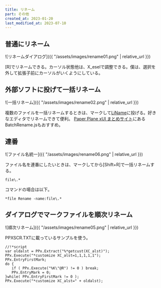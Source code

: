 ```yaml
---
title: リネーム
part: その他
created_at: 2023-01-20
last_modified_at: 2023-07-10
---
```


## 普通にリネーム

![リネームダイアログ]({{ "/assets/images/rename01.png" | relative_url }})

[R]でリネームできる。カーソル状態他は、X_eselで調整できる。僕は、選択を外して拡張子前にカーソルがいくようにしている。

## 外部ソフトに投げて一括リネーム

![一括リネーム]({{ "/assets/images/rename02.png" | relative_url }})

複数のファイルを一括リネームするときは、マークして[LiName](https://www.vector.co.jp/soft/winnt/util/se429883.html)に投げる。好きなエディタでリネームできて便利。
[Paper Plane xUI まとめサイト](https://w.atwiki.jp/wiki6_ppx/pages/19.html)にあるBatchRename.jsもおすすめ。

## 連番

![ファイル名統一]({{ "/assets/images/rename06.png" | relative_url }})

ファイル名を連番にしたいときは、マークしてから[Shift+R]で一括リネームする。

```text
file\.*
```

コマンドの場合は以下。

```text
*file Rename -name:file\.*
```

## ダイアログでマークファイルを順次リネーム

![順次リネーム]({{ "/assets/images/rename05.png" | relative_url }})

PPXSCR.TXTに載っているサンプルを使う。

```text
//!*script
var oldalst = PPx.Extract("%*getcust(XC_alst)");
PPx.Execute("*customize XC_alst=1,1,1,1,1");
PPx.EntryFirstMark;
do {
   if ( PPx.Execute("%K\"@R") != 0 ) break;
   PPx.EntryMark = 0;
}while( PPx.EntryFirstMark != 0 );
PPx.Execute("*customize XC_alst=" + oldalst);
```
